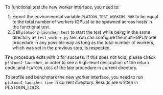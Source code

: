 To functional test the new worker interface, you need to:

1. Export the environmental variable `PLATOON_TEST_WORKERS_NUM` to be equal to
   the total number of workers (GPUs) to be spawned across hosts in the
   functional test.
2. Call `platoon2-launcher test` to start the test while being in the same
   directory as `test_worker.py` file. You can configure the multi-GPU/node
   procedure in any possible way as long as the total number of workers, which
   was set in the previous step, is respected.

The procedure exits with 0 for success. If this does not hold, please check
`platoon2-launcher`, in order to see a high-level description of the return
code, and `PLATOON_LOGS` of the late procedure in current directory.

To profile and benchmark the new worker interface, you need to run
`platoon2-launcher time` in current directory. Results are written in
PLATOON_LOGS.

